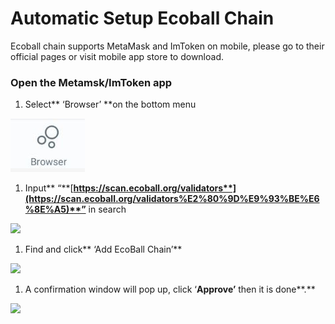 # Automatic Setup Ecoball Chain

Ecoball chain supports MetaMask and ImToken on mobile, please go to their official pages or visit mobile app store to download.

### **Open the Metamsk/ImToken app**

1. Select** ‘Browser’ **on the bottom menu

![](<../../.gitbook/assets/1637140725(1) (1).png>)



1. Input** “**[**https://scan.ecoball.org/validators**](https://scan.ecoball.org/validators%E2%80%9D%E9%93%BE%E6%8E%A5)**”** in search

![](../../.gitbook/assets/1637140798\(1\).png)

1. Find and click** ‘Add EcoBall Chain’**

![](../../.gitbook/assets/1637140866\(1\).png)

1. A confirmation window will pop up, click ‘**Approve’** then it is done**.**

![](../../.gitbook/assets/1637140831\(1\).png)

